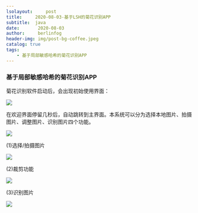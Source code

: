 ```yaml
---
lsolayout:     post
title:     2020-08-03-基于LSH的菊花识别APP
subtitle:  java
date:       2020-08-03
author:     berlinfog
header-img: img/post-bg-coffee.jpeg
catalog: true
tags:
    - 基于局部敏感哈希的菊花识别APP
---
```


### 基于局部敏感哈希的菊花识别APP

菊花识别软件启动后，会出现初始使用界面：

![](https://ftp.bmp.ovh/imgs/2020/08/384b6b1977fde72b.jpg)

在欢迎界面停留几秒后，自动跳转到主界面。本系统可以分为选择本地图片、拍摄图片、调整图片、识别图片四个功能。

![](https://ftp.bmp.ovh/imgs/2020/08/aa9510b5763c4dfa.png)

(1)选择/拍摄图片

![](https://ftp.bmp.ovh/imgs/2020/08/7f30453a65198982.png)

(2)裁剪功能

![](https://ftp.bmp.ovh/imgs/2020/08/94e0e647b4e48f9d.jpg)



(3)识别图片

![](https://ftp.bmp.ovh/imgs/2020/08/7efd53611af7e2c6.jpg)